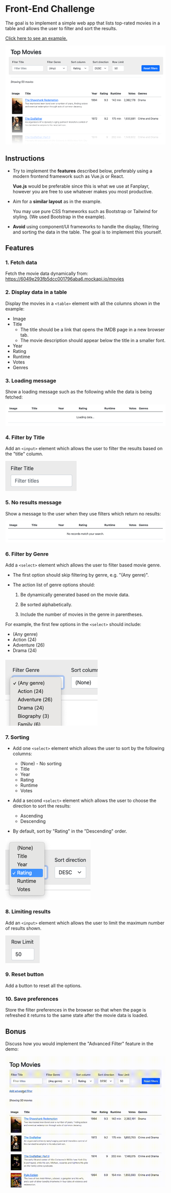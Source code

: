 # Front-End Challenge

The goal is to implement a simple web app that lists top-rated movies in a table and allows the user to filter and sort the results.

[Click here to see an example.](http://fp-public-tests.s3-website-us-east-1.amazonaws.com/hr/frontend-challenge/)

![Example screenshot](images/screenshot.png)

## Instructions

- Try to implement the **features** described below, preferably using a modern frontend framework such as Vue.js or React.

    **Vue.js** would be preferable since this is what we use at Fanplayr, however you are free to use whatever makes you most productive.

- Aim for a **similar layout** as in the example.

    You may use pure CSS frameworks such as Bootstrap or Tailwind for styling. (We used Bootstrap in the example).

- **Avoid** using component/UI frameworks to handle the display, filtering and sorting the data in the table. The goal is to implement this yourself.


## Features

### 1. Fetch data

Fetch the movie data dynamically from: <https://6049e293fb5dcc001796aba6.mockapi.io/movies>

### 2. Display data in a table

Display the movies in a `<table>` element with all the columns shown in the example:

  - Image
  - Title
    - The title should be a link that opens the IMDB page in a new browser tab.
    - The movie description should appear below the title in a smaller font.
  - Year
  - Rating
  - Runtime
  - Votes
  - Genres

### 3. Loading message

Show a loading message such as the following while the data is being fetched:

![Loading message](images/loading.png)

### 4. Filter by Title

Add an `<input>` element which allows the user to filter the results based on the "title" column.

![No results message](images/filter_title.png)

### 5. No results message

Show a message to the user when they use filters which return no results:

![No results message](images/no_results.png)

### 6. Filter by Genre

Add a `<select>` element which allows the user to filter based movie genre.

- The first option should skip filtering by genre, e.g. "(Any genre)".

- The action list of genre options should:

    1. Be dynamically generated based on the movie data.

    2. Be sorted alphabetically.

    3. Include the number of movies in the genre in parentheses.

For example, the first few options in the `<select>` should include:

- (Any genre)
- Action (24)
- Adventure (26)
- Drama (24)

![No results message](images/filter_genre.png)

### 7. Sorting

- Add one `<select>` element which allows the user to sort by the following columns:

    - (None) - No sorting
    - Title
    - Year
    - Rating
    - Runtime
    - Votes

- Add a second `<select>` element which allows the user to choose the direction to sort the results:

    - Ascending
    - Descending

- By default, sort by "Rating" in the "Descending" order.

![No results message](images/sorting.png)

### 8. Limiting results

Add an `<input>` element which allows the user to limit the maximum number of results shown.

![No results message](images/row_limit.png)

### 9. Reset button

Add a button to reset all the options.

### 10. Save preferences

Store the filter preferences in the browser so that when the page is refreshed it returns to the same state after the movie data is loaded.


## Bonus

Discuss how you would implement the "Advanced Filter" feature in the demo:

![No results message](images/advanced_filters.gif)